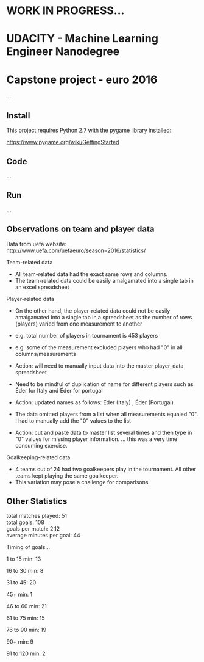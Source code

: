 # WORK IN PROGRESS...

# UDACITY - Machine Learning Engineer Nanodegree

# Capstone project - euro 2016

...

## Install

This project requires Python 2.7 with the pygame library installed:

https://www.pygame.org/wiki/GettingStarted

## Code

...

## Run

...

## Observations on team and player data

Data from uefa website:  http://www.uefa.com/uefaeuro/season=2016/statistics/

Team-related data
- All team-related data had the exact same rows and columns.  
- The team-related data could be easily amalgamated into a single tab in an excel spreadsheet

Player-related data
- On the other hand, the player-related data could not be easily amalgamated into a single
tab in a spreadsheet as the number of rows (players) varied from one measurement to another
- e.g. total number of players in tournament is 453 players
- e.g. some of the measurement excluded players who had "0" in all columns/measurements
- Action:  will need to manually input data into the master player_data spreadsheet

- Need to be mindful of duplication of name for different players such as Éder for Italy and Éder for portugal
- Action:  updated names as follows:  Éder (Italy) , Éder (Portugal)

- The data omitted players from a list when all measurements equaled "0".  I had to manually add the "0" values to the list
- Action:  cut and paste data to master list several times and then type in "0" values for missing player information.
... this was a very time consuming exercise.

Goalkeeping-related data
- 4 teams out of 24 had two goalkeepers play in the tournament.  All other teams kept playing the same goalkeeper.
- This variation may pose a challenge for comparisons.

## Other Statistics

total matches played: 51	
total goals: 108	
goals per match: 2.12 	
average minutes per goal: 44

Timing of goals...

1 to 15 min: 	13

16 to 30 min: 	8

31 to 45: 		20

45+ min: 		1

46 to 60 min: 	21

61 to 75 min: 	15

76 to 90 min: 	19

90+ min: 		9

91 to 120 min:	2


